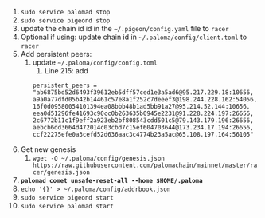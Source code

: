 1. `sudo service palomad stop`
2. `sudo service pigeond stop`
3. update the chain id id in the `~/.pigeon/config.yaml` file to `racer` 
4. Optional if using: update chain id in `~/.paloma/config/client.toml` to `racer`
5. Add persistent peers: 
    1. update `~/.paloma/config/config.toml`
        1. Line 215: add  
        ```
        persistent_peers = "ab6875bd52d6493f39612eb5dff57ced1e3a5ad6@95.217.229.18:10656, a9a0a77dfd05b42b14461c57e8a1f252c7deeef3@198.244.228.162:54056, 16f0d09580054101394ea08bbb48b1ad5bb91a27@95.214.52.144:10656, eea0d51296fe41693c90cc0b263635b0945e2231@91.228.224.197:26656, 2c6772b11c1f9eff2a923eb2bf808543cdd501c5@79.143.179.196:26656, aebcb6dd3664d472014c03cbd7c15ef604703644@173.234.17.194:26656, ccf22275efe0a3cefd52d636aac3c4774b23a5ac@65.108.197.164:56105"
        ```
6. Get new genesis
    1. `wget -O ~/.paloma/config/genesis.json https://raw.githubusercontent.com/palomachain/mainnet/master/racer/genesis.json`
7. **`palomad comet unsafe-reset-all --home $HOME/.paloma`**
8. `echo '{}' > ~/.paloma/config/addrbook.json`
9. `sudo service pigeond start`
10. `sudo service palomad start`
